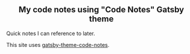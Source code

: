 <div align="center">
  <h2>My code notes using "Code Notes" Gatsby theme</h2>
</div>

Quick notes I can reference to later.

This site uses [gatsby-theme-code-notes](https://github.com/mrmartineau/gatsby-theme-code-notes). 
